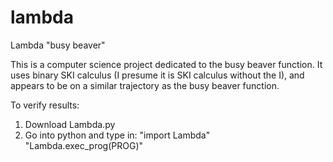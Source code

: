 # lambda

Lambda "busy beaver"

This is a computer science project dedicated to the busy beaver function. It uses binary SKI calculus (I presume it is SKI calculus without the I), and appears to be on a similar trajectory as the busy beaver function.

To verify results:

1. Download Lambda.py
2. Go into python and type in:
"import Lambda"
"Lambda.exec_prog(PROG)"
